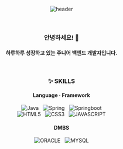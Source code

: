 <div align=center>
  
![header](https://capsule-render.vercel.app/api?type=cylinder&color=F7E1D7&height=150&section=header&text=SOOJUNG%20PARK&fontSize=65)
<br/><br/><br/>

<div text-align=left>
  <h3>안녕하세요! 👋</h3>
  <h4> 하루하루 성장하고 있는 주니어 백엔드 개발자입니다.</h4>
</div>
<br/>

<h3> ✨ SKILLS</h3>
<h4> Language · Framework</h4>
  
![Java](https://img.shields.io/badge/Java-007396.svg?&style=for-the-badge&logo=Java&logoColor=white)&nbsp;&nbsp;&nbsp;![Spring](https://img.shields.io/badge/Spring-6DB33F.svg?&style=for-the-badge&logo=Spring&logoColor=white)&nbsp;&nbsp;&nbsp;![Springboot](https://img.shields.io/badge/Spring%20boot-6DB33F.svg?&style=for-the-badge&logo=Springboot&logoColor=white)
<br/>
![HTML5](https://img.shields.io/badge/HTML-E34F26.svg?&style=for-the-badge&logo=HTML5&logoColor=white)&nbsp;&nbsp;&nbsp;![CSS3](https://img.shields.io/badge/CSS-1572B6.svg?&style=for-the-badge&logo=CSS3&logoColor=white)&nbsp;&nbsp;&nbsp;![JAVASCRIPT](https://img.shields.io/badge/JAVASCRIPT-F7DF1E.svg?&style=for-the-badge&logo=JAVASCRIPT&logoColor=white)
<h4> DMBS</h4>
  
![ORACLE](https://img.shields.io/badge/ORACLE-F80000.svg?&style=for-the-badge&logo=ORACLE&logoColor=white)&nbsp;&nbsp;&nbsp;![MYSQL](https://img.shields.io/badge/MYSQL-4479A1.svg?&style=for-the-badge&logo=MYSQL&logoColor=white)

</div>
